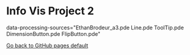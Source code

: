 
# Info Vis Project 2



<script src="processing-1.4.8.js"></script>
<canvas> data-processing-sources="EthanBrodeur_a3.pde Line.pde ToolTip.pde DimensionButton.pde FlipButton.pde"</canvas>

[Go back to GitHub pages default](/GitHubPagesInfo.md) 
